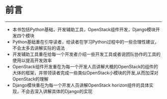 # 前言

---

* 本书包括Python基础，开发辅助工具，OpenStack组件开发，Django模块开发四个模块
* Python基础重在引导读者，给读者在学习Python过程中的一些合理性建议，不会太多去讲解实际的语法
* 开发辅助工具重在给每一个开发者介绍一些开发工具或者说团队协作的工具的使用以提高开发效率
* OpenStack组件开发重在为每一个开发人员讲解大概的OpenStack的组件的大体的框架，并带领读者完成一些类似OpenStack小模块的开发,从而加深对OpenStack的理解
* Django模块重在为每一个开发人员讲解OpenStack horizon组件的具体实现，不会去深入讲解具体的Django的实现